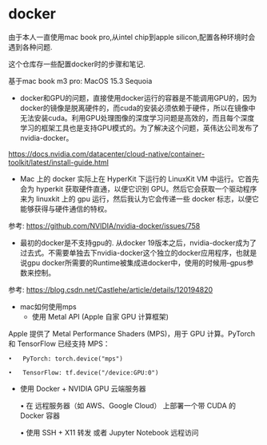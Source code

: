 # docker

由于本人一直使用mac book pro,从intel chip到apple silicon,配置各种环境时会遇到各种问题.

这个仓库存一些配置docker时的步骤和笔记.

基于mac book m3 pro: MacOS 15.3 Sequoia


- docker和GPU的问题，直接使用docker运行的容器是不能调用GPU的，因为docker的镜像是脱离硬件的，而cuda的安装必须依赖于硬件，所以在镜像中无法安装cuda。利用GPU处理图像的深度学习问题是高效的，而且每个深度学习的框架工具也是支持GPU模式的。为了解决这个问题，英伟达公司发布了nvidia-docker。

https://docs.nvidia.com/datacenter/cloud-native/container-toolkit/latest/install-guide.html

- Mac 上的 docker 实际上在 HyperKit 下运行的 LinuxKit VM 中运行。它首先会为 hyperkit 获取硬件直通，以便它识别 GPU。然后它会获取一个驱动程序来为 linuxkit 上的 gpu 运行，然后我认为它会传递一些 docker 标志，以便它能够获得与硬件通信的特权。

参考: https://github.com/NVIDIA/nvidia-docker/issues/758

- 最初的docker是不支持gpu的. 从docker 19版本之后，nvidia-docker成为了过去式。不需要单独去下nvidia-docker这个独立的docker应用程序，也就是说gpu docker所需要的Runtime被集成进docker中，使用的时候用–gpus参数来控制。

参考: https://blog.csdn.net/Castlehe/article/details/120194820

- mac如何使用mps
  + 使用 Metal API (Apple 自家 GPU 计算框架)

Apple 提供了 Metal Performance Shaders (MPS)，用于 GPU 计算。PyTorch 和 TensorFlow 已经支持 MPS：

	•	PyTorch: torch.device("mps")
 
	•	TensorFlow: tf.device("/device:GPU:0")
 + 使用 Docker + NVIDIA GPU 云端服务器

	•	在 远程服务器（如 AWS、Google Cloud） 上部署一个带 CUDA 的 Docker 容器

	•	使用 SSH + X11 转发 或者 Jupyter Notebook 远程访问
